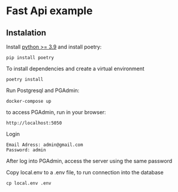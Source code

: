 # Fast Api example

## Instalation
Install [python >= 3.9](https://www.python.org/downloads/) and install poetry:

```
pip install poetry
```

To install dependencies and create a virtual environment

```
poetry install
```

Run Postgresql and PGAdmin:

```
docker-compose up
```

to access PGAdmin, run in your browser:

```
http://localhost:5050
```

Login

```
Email Adress: admin@gmail.com
Password: admin
```

After log into PGAdmin, access the server using the same password

Copy local.env to a .env file, to run connection into the database
```
cp local.env .env
```
